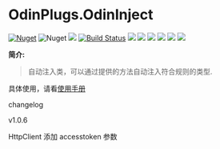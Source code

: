 # OdinPlugs.OdinInject

[![Nuget](https://img.shields.io/nuget/v/OdinPlugs.OdinInject)](https://www.nuget.org/packages/OdinPlugs.OdinInject/) ![Nuget](https://img.shields.io/nuget/dt/OdinPlugs.OdinInject) ![](https://img.shields.io/badge/version-1.0.6-brightgreen.svg) [![Build Status](https://travis-ci.com/odinsam/OdinPlugs.OdinInject.svg?branch=master)](https://travis-ci.com/odinsam/OdinPlugs.OdinInject) ![](https://img.shields.io/github/issues/odinsam/OdinPlugs.OdinInject) ![](https://img.shields.io/github/forks/odinsam/OdinPlugs.OdinInject) ![](https://img.shields.io/github/stars/odinsam/OdinPlugs.OdinInject) ![](https://img.shields.io/badge/platform-.Net_Core_5.0-brightgreen.svg) ![](https://img.shields.io/github/license/odinsam/OdinPlugs.OdinInject) [![](https://img.shields.io/badge/Blog-odinsam.com-blue.svg)](https://odinsam.com)

**简介:**

> 自动注入类，可以通过提供的方法自动注入符合规则的类型.

具体使用，请看[使用手册](https://github.com/odinsam/OdinPlugs.OdinInject/blob/master/doc/doc.md)

changelog

v1.0.6

HttpClient 添加 accesstoken 参数
